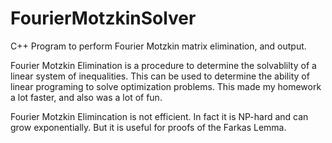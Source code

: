 # FourierMotzkinSolver
C++ Program to perform Fourier Motzkin matrix elimination, and output. 

Fourier Motzkin Elimination is a procedure to determine the solvablilty of a linear system of inequalities. This can be used to determine the ability of linear programing to solve optimization problems. This made my homework a lot faster, and also was a lot of fun. 

Fourier Motzkin Elimincation is not efficient. In fact it is NP-hard and can grow exponentially. But it is useful for proofs of the Farkas Lemma. 
